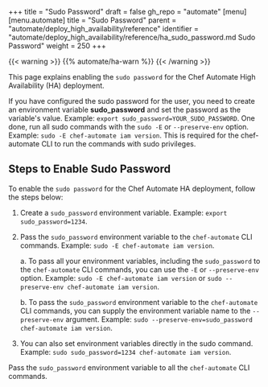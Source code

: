 +++
title = "Sudo Password"
draft = false
gh_repo = "automate"
[menu]
  [menu.automate]
    title = "Sudo Password"
    parent = "automate/deploy_high_availability/reference"
    identifier = "automate/deploy_high_availability/reference/ha_sudo_password.md Sudo Password"
    weight = 250
+++

{{< warning >}}
{{% automate/ha-warn %}}
{{< /warning >}}

This page explains enabling the `sudo password` for the Chef Automate High Availability (HA) deployment.

If you have configured the sudo password for the user, you need to create an environment variable **sudo_password** and set the password as the variable's value. Example: `export sudo_password=YOUR_SUDO_PASSWORD`. One done, run all sudo commands with the `sudo -E` or `--preserve-env` option. Example: `sudo -E chef-automate iam version`. This is required for the chef-automate CLI to run the commands with sudo privileges.

## Steps to Enable Sudo Password

To enable the `sudo password` for the Chef Automate HA deployment, follow the steps below:

1. Create a `sudo_password` environment variable. Example: `export sudo_password=1234`.
2. Pass the `sudo_password` environment variable to the `chef-automate` CLI commands. Example: `sudo -E chef-automate iam version`.

   a. To pass all your environment variables, including the `sudo_password` to the `chef-automate` CLI commands, you can use the `-E` or `--preserve-env` option. Example: `sudo -E chef-automate iam version` or `sudo --preserve-env chef-automate iam version`.

   b. To pass the `sudo_password` environment variable to the `chef-automate` CLI commands, you can supply the environment variable name to the `--preserve-env` argument. Example: `sudo --preserve-env=sudo_password chef-automate iam version`.

3. You can also set environment variables directly in the sudo command. Example: `sudo sudo_password=1234 chef-automate iam version`.

Pass the `sudo_password` environment variable to all the `chef-automate` CLI commands.
